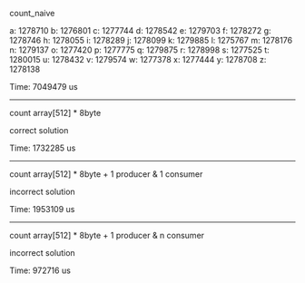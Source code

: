 count_naive

a: 1278710
b: 1276801
c: 1277744
d: 1278542
e: 1279703
f: 1278272
g: 1278746
h: 1278055
i: 1278289
j: 1278099
k: 1279885
l: 1275767
m: 1278176
n: 1279137
o: 1277420
p: 1277775
q: 1279875
r: 1278998
s: 1277525
t: 1280015
u: 1278432
v: 1279574
w: 1277378
x: 1277444
y: 1278708
z: 1278138

Time: 7049479 us

------------

count array[512] * 8byte

correct solution

Time: 1732285 us

---

count array[512] * 8byte + 1 producer & 1 consumer

incorrect solution

Time: 1953109 us

--- 

count array[512] * 8byte + 1 producer & n consumer

incorrect solution

Time: 972716 us

